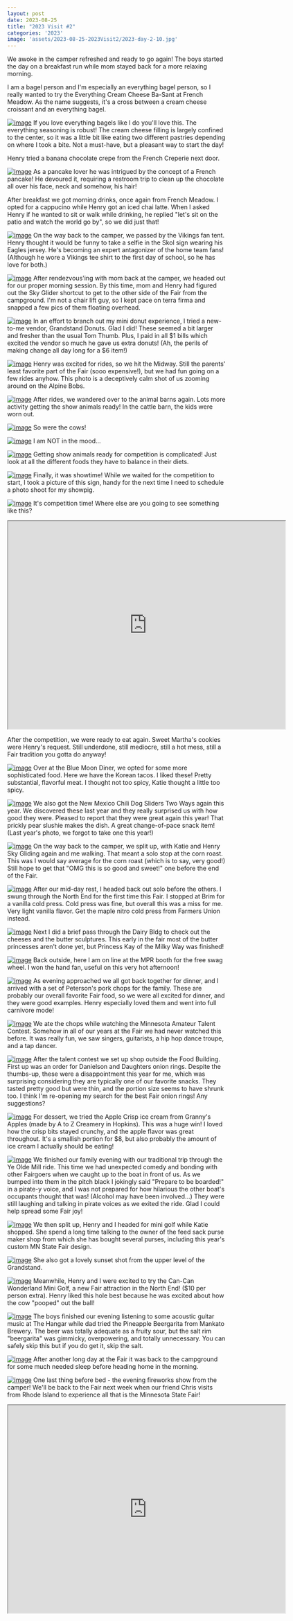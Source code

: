 ```yaml
---
layout: post
date: 2023-08-25
title: "2023 Visit #2"
categories: '2023'
image: 'assets/2023-08-25-2023Visit2/2023-day-2-10.jpg'
---
```


We awoke in the camper refreshed and ready to go again! The boys started the day on a breakfast run while mom stayed back for a more relaxing morning.

I am a bagel person and I'm especially an everything bagel person, so I really wanted to try the Everything Cream Cheese Ba-Sant at French Meadow. As the name suggests, it's a cross between a cream cheese croissant and an everything bagel.

[![image](/assets/2023-08-25-2023Visit2/2023-day-2-1.jpg)](/assets/2023-08-25-2023Visit2/2023-day-2-1.jpg)
If you love everything bagels like I do you'll love this. The everything seasoning is robust! The cream cheese filling is largely confined to the center, so it was a little bit like eating two different pastries depending on where I took a bite. Not a must-have, but a pleasant way to start the day!

Henry tried a banana chocolate crepe from the French Creperie next door.

[![image](/assets/2023-08-25-2023Visit2/2023-day-2-2.jpg)](/assets/2023-08-25-2023Visit2/2023-day-2-2.jpg)
As a pancake lover he was intrigued by the concept of a French pancake! He devoured it, requiring a restroom trip to clean up the chocolate all over his face, neck and somehow, his hair!

After breakfast we got morning drinks, once again from French Meadow. I opted for a cappucino while Henry got an iced chai latte. When I asked Henry if he wanted to sit or walk while drinking, he replied "let's sit on the patio and watch the world go by", so we did just that!

[![image](/assets/2023-08-25-2023Visit2/2023-day-2-3.jpg)](/assets/2023-08-25-2023Visit2/2023-day-2-3.jpg)
On the way back to the camper, we passed by the Vikings fan tent. Henry thought it would be funny to take a selfie in the Skol sign wearing his Eagles jersey. He's becoming an expert antagonizer of the home team fans! (Although he wore a Vikings tee shirt to the first day of school, so he has love for both.)

[![image](/assets/2023-08-25-2023Visit2/2023-day-2-4.jpg)](/assets/2023-08-25-2023Visit2/2023-day-2-4.jpg)
After rendezvous'ing with mom back at the camper, we headed out for our proper morning session. By this time, mom and Henry had figured out the Sky Glider shortcut to get to the other side of the Fair from the campground. I'm not a chair lift guy, so I kept pace on terra firma and snapped a few pics of them floating overhead.

[![image](/assets/2023-08-25-2023Visit2/2023-day-2-5.jpg)](/assets/2023-08-25-2023Visit2/2023-day-2-5.jpg)
In an effort to branch out my mini donut experience, I tried a new-to-me vendor, Grandstand Donuts. Glad I did! These seemed a bit larger and fresher than the usual Tom Thumb. Plus, I paid in all $1 bills which excited the vendor so much he gave us extra donuts! (Ah, the perils of making change all day long for a $6 item!)

[![image](/assets/2023-08-25-2023Visit2/2023-day-2-6.jpg)](/assets/2023-08-25-2023Visit2/2023-day-2-6.jpg)
Henry was excited for rides, so we hit the Midway. Still the parents' least favorite part of the Fair (sooo expensive!), but we had fun going on a few rides anyhow. This photo is a deceptively calm shot of us zooming around on the Alpine Bobs.

[![image](/assets/2023-08-25-2023Visit2/2023-day-2-7.jpg)](/assets/2023-08-25-2023Visit2/2023-day-2-7.jpg)
After rides, we wandered over to the animal barns again. Lots more activity getting the show animals ready! In the cattle barn, the kids were worn out.

[![image](/assets/2023-08-25-2023Visit2/2023-day-2-8.jpg)](/assets/2023-08-25-2023Visit2/2023-day-2-8.jpg)
So were the cows!

[![image](/assets/2023-08-25-2023Visit2/2023-day-2-11.jpg)](/assets/2023-08-25-2023Visit2/2023-day-2-11.jpg)
I am NOT in the mood...

[![image](/assets/2023-08-25-2023Visit2/2023-day-2-9.jpg)](/assets/2023-08-25-2023Visit2/2023-day-2-9.jpg)
Getting show animals ready for competition is complicated! Just look at all the different foods they have to balance in their diets.

[![image](/assets/2023-08-25-2023Visit2/2023-day-2-10.jpg)](/assets/2023-08-25-2023Visit2/2023-day-2-10.jpg)
Finally, it was showtime! While we waited for the competition to start, I took a picture of this sign, handy for the next time I need to schedule a photo shoot for my showpig.

[![image](/assets/2023-08-25-2023Visit2/2023-day-2-12.jpg)](/assets/2023-08-25-2023Visit2/2023-day-2-12.jpg)
It's competition time! Where else are you going to see something like this?

<iframe src="https://drive.google.com/file/d/15KYAxI5IfbcI2LFD_EalMci7KsvsCOq9/preview" width="640" height="480" allow="autoplay"></iframe>

After the competition, we were ready to eat again. Sweet Martha's cookies were Henry's request. Still underdone, still mediocre, still a hot mess, still a Fair tradition you gotta do anyway!

[![image](/assets/2023-08-25-2023Visit2/2023-day-2-14.jpg)](/assets/2023-08-25-2023Visit2/2023-day-2-14.jpg)
Over at the Blue Moon Diner, we opted for some more sophisticated food. Here we have the Korean tacos. I liked these! Pretty substantial, flavorful meat. I thought not too spicy, Katie thought a little too spicy.

[![image](/assets/2023-08-25-2023Visit2/2023-day-2-15.jpg)](/assets/2023-08-25-2023Visit2/2023-day-2-15.jpg)
We also got the New Mexico Chili Dog Sliders Two Ways again this year. We discovered these last year and they really surprised us with how good they were. Pleased to report that they were great again this year! That prickly pear slushie makes the dish. A great change-of-pace snack item! (Last year's photo, we forgot to take one this year!)

[![image](/assets/2023-08-25-2023Visit2/2023-day-2-31.jpg)](/assets/2023-08-25-2023Visit2/2023-day-2-31.jpg)
On the way back to the camper, we split up, with Katie and Henry Sky Gliding again and me walking. That meant a solo stop at the corn roast. This was I would say average for the corn roast (which is to say, very good!) Still hope to get that "OMG this is so good and sweet!" one before the end of the Fair.

[![image](/assets/2023-08-25-2023Visit2/2023-day-2-16.jpg)](/assets/2023-08-25-2023Visit2/2023-day-2-16.jpg)
After our mid-day rest, I headed back out solo before the others. I swung through the North End for the first time this Fair. I stopped at Brim for a vanilla cold press. Cold press was fine, but overall this was a miss for me. Very light vanilla flavor. Get the maple nitro cold press from Farmers Union instead.

[![image](/assets/2023-08-25-2023Visit2/2023-day-2-17.jpg)](/assets/2023-08-25-2023Visit2/2023-day-2-17.jpg)
Next I did a brief pass through the Dairy Bldg to check out the cheeses and the butter sculptures. This early in the fair most of the butter princesses aren't done yet, but Princess Kay of the Milky Way was finished!

[![image](/assets/2023-08-25-2023Visit2/2023-day-2-18.jpg)](/assets/2023-08-25-2023Visit2/2023-day-2-18.jpg)
Back outside, here I am on line at the MPR booth for the free swag wheel. I won the hand fan, useful on this very hot afternoon!

[![image](/assets/2023-08-25-2023Visit2/2023-day-2-19.jpg)](/assets/2023-08-25-2023Visit2/2023-day-2-19.jpg)
As evening approached we all got back together for dinner, and I arrived with a set of Peterson's pork chops for the family. These are probably our overall favorite Fair food, so we were all excited for dinner, and they were good examples. Henry especially loved them and went into full carnivore mode!

[![image](/assets/2023-08-25-2023Visit2/2023-day-2-21.jpg)](/assets/2023-08-25-2023Visit2/2023-day-2-21.jpg)
We ate the chops while watching the Minnesota Amateur Talent Contest. Somehow in all of our years at the Fair we had never watched this before. It was really fun, we saw singers, guitarists, a hip hop dance troupe, and a tap dancer.

[![image](/assets/2023-08-25-2023Visit2/2023-day-2-22.jpg)](/assets/2023-08-25-2023Visit2/2023-day-2-22.jpg)
After the talent contest we set up shop outside the Food Building. First up was an order for Danielson and Daughters onion rings. Despite the thumbs-up, these were a disappointment this year for me, which was surprising considering they are typically one of our favorite snacks. They tasted pretty good but were thin, and the portion size seems to have shrunk too. I think I'm re-opening my search for the best Fair onion rings! Any suggestions?

[![image](/assets/2023-08-25-2023Visit2/2023-day-2-23.jpg)](/assets/2023-08-25-2023Visit2/2023-day-2-23.jpg)
For dessert, we tried the Apple Crisp ice cream from Granny's Apples (made by A to Z Creamery in Hopkins). This was a huge win! I loved how the crisp bits stayed crunchy, and the apple flavor was great throughout. It's a smallish portion for $8, but also probably the amount of ice cream I actually should be eating!

[![image](/assets/2023-08-25-2023Visit2/2023-day-2-24.jpg)](/assets/2023-08-25-2023Visit2/2023-day-2-24.jpg)
We finished our family evening with our traditional trip through the Ye Olde Mill ride. This time we had unexpected comedy and bonding with other Fairgoers when we caught up to the boat in front of us. As we bumped into them in the pitch black I jokingly said "Prepare to be boarded!" in a pirate-y voice, and I was not prepared for how hilarious the other boat's occupants thought that was! (Alcohol may have been involved...) They were still laughing and talking in pirate voices as we exited the ride. Glad I could help spread some Fair joy!

[![image](/assets/2023-08-25-2023Visit2/2023-day-2-25.jpg)](/assets/2023-08-25-2023Visit2/2023-day-2-25.jpg)
We then split up, Henry and I headed for mini golf while Katie shopped. She spend a long time talking to the owner of the feed sack purse maker shop from which she has bought several purses, including this year's custom MN State Fair design.

[![image](/assets/2023-08-25-2023Visit2/2023-day-2-26.jpg)](/assets/2023-08-25-2023Visit2/2023-day-2-26.jpg)
She also got a lovely sunset shot from the upper level of the Grandstand.

[![image](/assets/2023-08-25-2023Visit2/2023-day-2-27.jpg)](/assets/2023-08-25-2023Visit2/2023-day-2-27.jpg)
Meanwhile, Henry and I were excited to try the Can-Can Wonderland Mini Golf, a new Fair attraction in the North End! ($10 per person extra). Henry liked this hole best because he was excited about how the cow "pooped" out the ball!

[![image](/assets/2023-08-25-2023Visit2/2023-day-2-28.jpg)](/assets/2023-08-25-2023Visit2/2023-day-2-28.jpg)
The boys finished our evening listening to some acoustic guitar music at The Hangar while dad tried the Pineapple Beergarita from Mankato Brewery. The beer was totally adequate as a fruity sour, but the salt rim "beergarita" was gimmicky, overpowering, and totally unnecessary. You can safely skip this but if you do get it, skip the salt.

[![image](/assets/2023-08-25-2023Visit2/2023-day-2-29.jpg)](/assets/2023-08-25-2023Visit2/2023-day-2-29.jpg)
After another long day at the Fair it was back to the campground for some much needed sleep before heading home in the morning.

[![image](/assets/2023-08-25-2023Visit2/2023-day-2-30.jpg)](/assets/2023-08-25-2023Visit2/2023-day-2-30.jpg)
One last thing before bed - the evening fireworks show from the camper! We'll be back to the Fair next week when our friend Chris visits from Rhode Island to experience all that is the Minnesota State Fair!

<iframe src="https://drive.google.com/file/d/1k8TOvG0PHttVkxOwFn8xlIYlb4zWtv18/preview" width="640" height="480" allow="autoplay"></iframe>